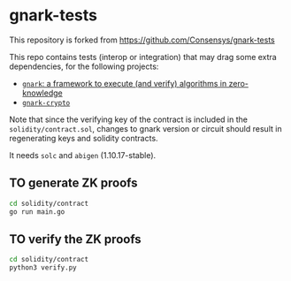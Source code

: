 # gnark-tests
This repository is forked from https://github.com/Consensys/gnark-tests

This repo contains tests (interop or integration) that may drag some extra dependencies, for the following projects:

* [`gnark`: a framework to execute (and verify) algorithms in zero-knowledge](https://github.com/consensys/gnark) 
* [`gnark-crypto`](https://github.com/consensys/gnark-crypto)

Note that since the verifying key of the contract is included in the `solidity/contract.sol`, changes to gnark version or circuit should result in regenerating keys and solidity contracts.

It needs `solc` and `abigen` (1.10.17-stable).


## TO generate ZK proofs

```bash
cd solidity/contract
go run main.go
```

## TO verify the ZK proofs

```bash
cd solidity/contract
python3 verify.py
```